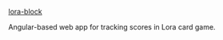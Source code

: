 [lora-block](https://github.com/ncaklovic/lora_block) 

Angular-based web app for tracking scores in Lora card game.
